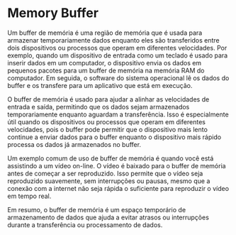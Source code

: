 # Memory Buffer
Um buffer de memória é uma região de memória que é usada para armazenar temporariamente dados enquanto eles são transferidos entre dois dispositivos ou processos que operam em diferentes velocidades. Por exemplo, quando um dispositivo de entrada como um teclado é usado para inserir dados em um computador, o dispositivo envia os dados em pequenos pacotes para um buffer de memória na memória RAM do computador. Em seguida, o software do sistema operacional lê os dados do buffer e os transfere para um aplicativo que está em execução.

O buffer de memória é usado para ajudar a alinhar as velocidades de entrada e saída, permitindo que os dados sejam armazenados temporariamente enquanto aguardam a transferência. Isso é especialmente útil quando os dispositivos ou processos que operam em diferentes velocidades, pois o buffer pode permitir que o dispositivo mais lento continue a enviar dados para o buffer enquanto o dispositivo mais rápido processa os dados já armazenados no buffer.

Um exemplo comum de uso de buffer de memória é quando você está assistindo a um vídeo on-line. O vídeo é baixado para o buffer de memória antes de começar a ser reproduzido. Isso permite que o vídeo seja reproduzido suavemente, sem interrupções ou pausas, mesmo que a conexão com a internet não seja rápida o suficiente para reproduzir o vídeo em tempo real.

Em resumo, o buffer de memória é um espaço temporário de armazenamento de dados que ajuda a evitar atrasos ou interrupções durante a transferência ou processamento de dados.
